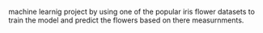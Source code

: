 machine learnig project by using one of the popular iris flower datasets to train the model and predict the flowers based on there measurnments.
